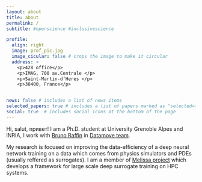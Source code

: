 ```yaml
---
layout: about
title: about
permalink: /
subtitle: #openscience #inclusivescience

profile:
  align: right
  image: prof_pic.jpg
  image_cicular: false # crops the image to make it circular
  address: >
    <p>428 office</p>
    <p>IMAG, 700 av.Centrale </p>
    <p>Saint-Martin-d’Heres </p>
    <p>38400, France</p>


news: false # includes a list of news items
selected_papers: true # includes a list of papers marked as "selected={true}"
social: true  # includes social icons at the bottom of the page
---
```


Hi, salut, привет! I am a Ph.D. student at University Grenoble Alpes and INRIA, I work with [Bruno Raffin](https://datamove.imag.fr/bruno.raffin/) in [Datamove team](https://team.inria.fr/datamove/). 

My research is focused on improving the data-efficiency of a deep neural network training on a data which comes from physics simulators and PDEs (usually reffered as surrogates). I am a member of [Melissa project](https://melissa.gitlabpages.inria.fr/melissa/) which develops a framework for large scale deep surrogate training on HPC systems.
